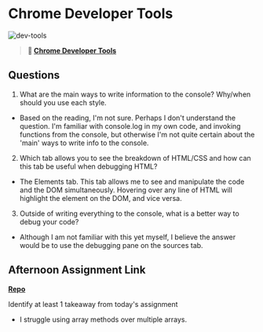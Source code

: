 # Chrome Developer Tools

![dev-tools](https://bcw.blob.core.windows.net/public/img/lesson-images/4571780153354770)

> **📖 [Chrome Developer Tools](https://codeworksacademy.com/fs-student-guide/resources/wk2/03-Chrome-Dev-Tools)**

## Questions

1. What are the main ways to write information to the console? Why/when should you use each style.

- Based on the reading, I'm not sure. Perhaps I don't understand the question. I'm familiar with console.log in my own code, and invoking functions from the console, but otherwise I'm not quite certain about the 'main' ways to write info to the console.

2. Which tab allows you to see the breakdown of HTML/CSS and how can this tab be useful when debugging HTML?

- The Elements tab. This tab allows me to see and manipulate the code and the DOM simultaneously. Hovering over any line of HTML will highlight the element on the DOM, and vice versa.

3. Outside of writing everything to the console, what is a better way to debug your code?

- Although I am not familiar with this yet myself, I believe the answer would be to use the debugging pane on the sources tab.
## Afternoon Assignment Link

**[Repo](https://github.com/sbyoungblood/ice-cream-parlor)**

Identify at least 1 takeaway from today's assignment

- I struggle using array methods over multiple arrays.